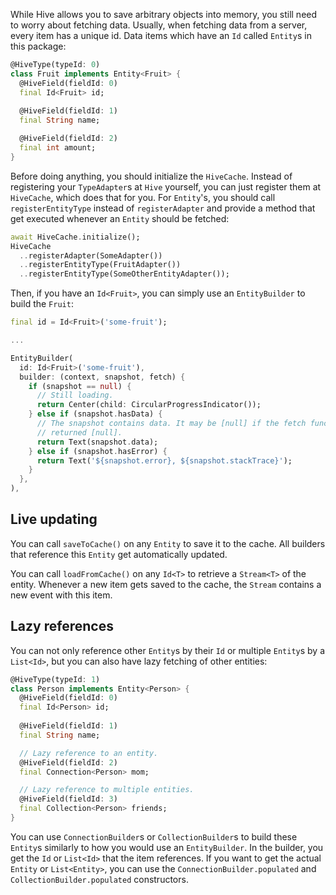 While Hive allows you to save arbitrary objects into memory, you still need to worry about fetching data.
Usually, when fetching data from a server, every item has a unique id.
Data items which have an `Id` called  `Entity`s in this package:

```dart
@HiveType(typeId: 0)
class Fruit implements Entity<Fruit> {
  @HiveField(fieldId: 0)
  final Id<Fruit> id;
  
  @HiveField(fieldId: 1)
  final String name;

  @HiveField(fieldId: 2)
  final int amount;
}
```

Before doing anything, you should initialize the `HiveCache`.
Instead of registering your `TypeAdapter`s at `Hive` yourself, you can just register them at `HiveCache`, which does that for you.
For `Entity`'s, you should call `registerEntityType` instead of `registerAdapter` and provide a method that get executed whenever an `Entity` should be fetched:

```dart
await HiveCache.initialize();
HiveCache
  ..registerAdapter(SomeAdapter())
  ..registerEntityType(FruitAdapter())
  ..registerEntityType(SomeOtherEntityAdapter());
```

Then, if you have an `Id<Fruit>`, you can simply use an `EntityBuilder` to build the `Fruit`:

```dart
final id = Id<Fruit>('some-fruit');

...

EntityBuilder(
  id: Id<Fruit>('some-fruit'),
  builder: (context, snapshot, fetch) {
    if (snapshot == null) {
      // Still loading.
      return Center(child: CircularProgressIndicator());
    } else if (snapshot.hasData) {
      // The snapshot contains data. It may be [null] if the fetch function
      // returned [null].
      return Text(snapshot.data);
    } else if (snapshot.hasError) {
      return Text('${snapshot.error}, ${snapshot.stackTrace}');
    }
  },
),
```

## Live updating

You can call `saveToCache()` on any `Entity` to save it to the cache.
All builders that reference this `Entity` get automatically updated.

You can call `loadFromCache()` on any `Id<T>` to retrieve a `Stream<T>` of the entity.
Whenever a new item gets saved to the cache, the `Stream` contains a new event with this item.

## Lazy references

You can not only reference other `Entity`s by their `Id` or multiple `Entity`s by a `List<Id>`, but you can also have lazy fetching of other entities:

```dart
@HiveType(typeId: 1)
class Person implements Entity<Person> {
  @HiveField(fieldId: 0)
  final Id<Person> id;
  
  @HiveField(fieldId: 1)
  final String name;

  // Lazy reference to an entity.
  @HiveField(fieldId: 2)
  final Connection<Person> mom;

  // Lazy reference to multiple entities.
  @HiveField(fieldId: 3)
  final Collection<Person> friends;
}
```

You can use `ConnectionBuilder`s or `CollectionBuilder`s to build these `Entity`s similarly to how you would use an `EntityBuilder`.
In the builder, you get the `Id` or `List<Id>` that the item references.
If you want to get the actual `Entity` or `List<Entity>`, you can use the `ConnectionBuilder.populated` and `CollectionBuilder.populated` constructors.
